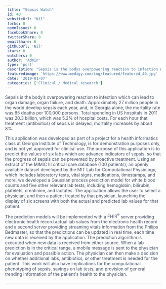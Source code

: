 ```yaml
--- 
 title: "Sepsis Watch" 
 id: 40  
 websiteUrl: "Nil" 
 forks: 0 
 openIssues: 0  
 facebookShare: 0  
 twitterShare: 0  
 emailShare: 0  
 githubUrl: 'Nil'
 stars: 0 
 watchers: 0 
 author: 'Admin' 
 type: 'post' 
 description: "Sepsis is the bodys overpowering reaction to infection which can lead to organ damage organ failure and death Approximately 27 million people in the w"
 featuredimage: 'https://www.medigy.com/img/featured/featured_40.jpg' 
 date: '2019-01-07'
 categories: ['Clinical / Medical research']
---
```

<div data-reactid="39" style="color: rgb(67, 80, 101); font-family: "Open Sans", sans-serif; font-size: 16px;"><div data-reactid="40">Sepsis is the body’s overpowering reaction to infection which can lead to organ damage, organ failure, and death. Approximately 27 million people in the world develop sepsis each year, and, in Georgia alone, the mortality rate was 85 deaths per 100,000 persons. Total spending in US hospitals in 2011 was 20.3 billion, which was 5.2% of hospital costs. For each hour that treatment (antibiotics) of sepsis is delayed, mortality increases by about 8%.

This application was developed as part of a project for a health informatics class at Georgia Institute of Technology, is for demonstration purposes only, and is not yet approved for clinical use. The purpose of this application is to predict the values of six labs which are advance indicators of sepsis, so that the progress of sepsis can be prevented by proactive treatment. Using an extract of the MIMIC III critical care database (100 patients), an openly available dataset developed by the MIT Lab for Computational Physiology, which includes laboratory tests, vital signs, medications, timestamps, and more, we developed a Gaussian process prediction model for white blood counts and five other relevant lab tests, including hemoglobin, bilirubin, platelets, creatinine, and lactates. The application allows the user to select a physician, and then a patient treated by that physician, launching the display of six screens with both the actual and predicted lab values for that patient.

The prediction models will be implemented with a <span title="FHIR® is the registered trademark of HL7 and is used with the permission of HL7">FHIR<sup>®</sup></span> server providing electronic health record actual lab values from the electronic health record and a second server providing streaming vitals information from the Philips Bedmaster, so that the predictions can be updated in real time, each time new data is received by the application. The prediction algorithm is executed when new data is received from either source. When a lab prediction is in the critical range, a mobile message is sent to the physician for evaluation and possible action. The physician can then make a decision on whether additional labs, antibiotics, or other treatment is needed for the patient. This work will also have implications for the computational phenotyping of sepsis, savings on lab tests, and provision of general trending information of the patient's health to the physician.

</div></div><div data-reactid="41" style="color: rgb(67, 80, 101); font-family: "Open Sans", sans-serif; font-size: 16px;"><div class="YMs_y" data-reactid="42" style="border-top: 4px solid rgb(243, 243, 243); padding-top: 1.5em; margin-top: 1.5em;"><div class="_3tpF_" data-reactid="43" style="width: 240px; display: inline-block; vertical-align: top; margin-bottom: 0px; padding: 0px 1em 0px 0px;"></div></div></div>